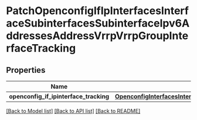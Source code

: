 # PatchOpenconfigIfIpInterfacesInterfaceSubinterfacesSubinterfaceIpv6AddressesAddressVrrpVrrpGroupInterfaceTracking

## Properties
Name | Type | Description | Notes
------------ | ------------- | ------------- | -------------
**openconfig_if_ipinterface_tracking** | [**OpenconfigInterfacesInterfacesOpenconfiginterfacesinterfacesSubinterfacesOpenconfigifipipv4AddressesVrrpInterfacetracking**](OpenconfigInterfacesInterfacesOpenconfiginterfacesinterfacesSubinterfacesOpenconfigifipipv4AddressesVrrpInterfacetracking.md) |  | [optional] 

[[Back to Model list]](../README.md#documentation-for-models) [[Back to API list]](../README.md#documentation-for-api-endpoints) [[Back to README]](../README.md)


